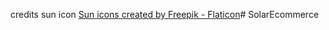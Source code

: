 

credits
sun icon
<a href="https://www.flaticon.com/free-icons/sun" title="sun icons">Sun icons created by Freepik - Flaticon</a># SolarEcommerce
